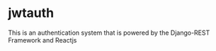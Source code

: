 # jwtauth
This is an authentication system that is powered by the Django-REST Framework and Reactjs
